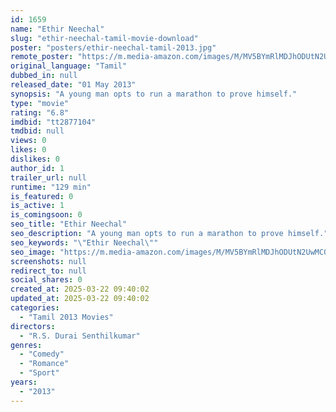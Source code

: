 ```yaml
---
id: 1659
name: "Ethir Neechal"
slug: "ethir-neechal-tamil-movie-download"
poster: "posters/ethir-neechal-tamil-2013.jpg"
remote_poster: "https://m.media-amazon.com/images/M/MV5BYmRlMDJhODUtN2UwMC00YTVmLThiMjMtZGU1OGY4NTJlZGFkXkEyXkFqcGc@._V1_SX300.jpg"
original_language: "Tamil"
dubbed_in: null
released_date: "01 May 2013"
synopsis: "A young man opts to run a marathon to prove himself."
type: "movie"
rating: "6.8"
imdbid: "tt2877104"
tmdbid: null
views: 0
likes: 0
dislikes: 0
author_id: 1
trailer_url: null
runtime: "129 min"
is_featured: 0
is_active: 1
is_comingsoon: 0
seo_title: "Ethir Neechal"
seo_description: "A young man opts to run a marathon to prove himself."
seo_keywords: "\"Ethir Neechal\""
seo_image: "https://m.media-amazon.com/images/M/MV5BYmRlMDJhODUtN2UwMC00YTVmLThiMjMtZGU1OGY4NTJlZGFkXkEyXkFqcGc@._V1_SX300.jpg"
screenshots: null
redirect_to: null
social_shares: 0
created_at: 2025-03-22 09:40:02
updated_at: 2025-03-22 09:40:02
categories:
  - "Tamil 2013 Movies"
directors:
  - "R.S. Durai Senthilkumar"
genres:
  - "Comedy"
  - "Romance"
  - "Sport"
years:
  - "2013"
---
```

